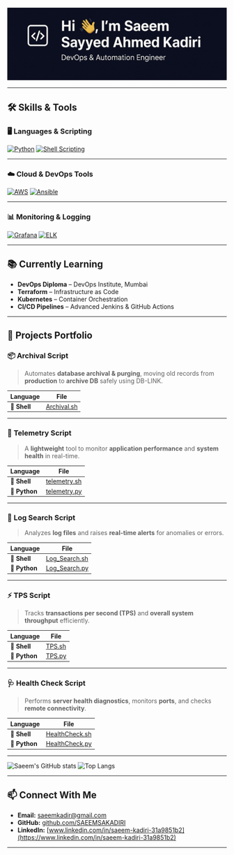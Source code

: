 ![Banner](Image.jpg)

---

## 🛠 Skills & Tools  
### 🖥️ Languages & Scripting  
[![Python](https://img.shields.io/badge/Python-3776AB?style=for-the-badge&logo=python&logoColor=white)](https://www.python.org/)
[![Shell Scripting](https://img.shields.io/badge/Shell_Scripting-4EAA25?style=for-the-badge&logo=gnu-bash&logoColor=white)](https://www.gnu.org/software/bash/)

---

### ☁️ Cloud & DevOps Tools  
[![AWS](https://img.shields.io/badge/AWS-232F3E?style=for-the-badge&logo=amazon-aws&logoColor=white)](https://aws.amazon.com/)
[![Ansible](https://img.shields.io/badge/Ansible-EE0000?style=for-the-badge&logo=ansible&logoColor=white)](https://www.ansible.com/)

---

### 📊 Monitoring & Logging  
[![Grafana](https://img.shields.io/badge/Grafana-F46800?style=for-the-badge&logo=grafana&logoColor=white)](https://grafana.com/)
[![ELK](https://img.shields.io/badge/ELK-005571?style=for-the-badge&logo=elastic&logoColor=white)](https://www.elastic.co/what-is/elk-stack)


---

## 📚 Currently Learning  
- **DevOps Diploma** – DevOps Institute, Mumbai  
- **Terraform** – Infrastructure as Code  
- **Kubernetes** – Container Orchestration  
- **CI/CD Pipelines** – Advanced Jenkins & GitHub Actions  

---


## 🚀 **Projects Portfolio**

### 📦 **Archival Script**
> Automates **database archival & purging**, moving old records from **production** to **archive DB** safely using DB-LINK.  

| Language | File |
|-----------|------|
| 🐚 **Shell**  | [Archival.sh](Archival_Automation) |

---

### 📡 **Telemetry Script**
> A **lightweight** tool to monitor **application performance** and **system health** in real-time.

| Language | File |
|-----------|------|
| 🐚 **Shell**  | [telemetry.sh](telemetry.sh) |
| 🐍 **Python** | [telemetry.py](Telemetry_Python) |

---

### 📜 **Log Search Script**
> Analyzes **log files** and raises **real-time alerts** for anomalies or errors.

| Language | File |
|-----------|------|
| 🐚 **Shell**  | [Log_Search.sh](LOG_SEARCH) |
| 🐍 **Python** | [Log_Search.py](Log_Search_Py) |

---

### ⚡ **TPS Script**
> Tracks **transactions per second (TPS)** and **overall system throughput** efficiently.

| Language | File |
|-----------|------|
| 🐚 **Shell**  | [TPS.sh](TPS) |
| 🐍 **Python** | [TPS.py](TPS_Py) |

---

### 🩺 **Health Check Script**
> Performs **server health diagnostics**, monitors **ports**, and checks **remote connectivity**.

| Language | File |
|-----------|------|
| 🐚 **Shell**  | [HealthCheck.sh](HealthCheck) |
| 🐍 **Python** | [HealthCheck.py](HealthCheck_Py) |

---

![Saeem's GitHub stats](https://github-readme-stats.vercel.app/api?username=SAEEMSAKADIRI&show_icons=true&theme=radical&count_private=true&cache_seconds=14400)
![Top Langs](https://github-readme-stats.vercel.app/api/top-langs/?username=SAEEMSAKADIRI&layout=compact&theme=radical&cache_seconds=14400)

---

## 📫 Connect With Me  
- **Email:** [saeemkadir@gmail.com](mailto:saeemkadir@gmail.com)  
- **GitHub:** [github.com/SAEEMSAKADIRI](https://github.com/SAEEMSAKADIRI)  
- **LinkedIn:** [www.linkedin.com/in/saeem-kadiri-31a9851b2](https://www.linkedin.com/in/saeem-kadiri-31a9851b2)

---

